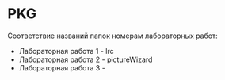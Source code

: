 # PKG

Соответствие названий папок номерам лабораторных работ:

- Лабораторная работа 1 - lrc
- Лабораторная работа 2 - pictureWizard
- Лабораторная работа 3 - 
